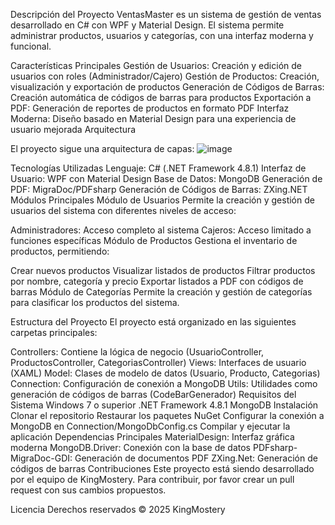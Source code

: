
Descripción del Proyecto
VentasMaster es un sistema de gestión de ventas desarrollado en C# con WPF y Material Design. El sistema permite administrar productos, usuarios y categorías, con una interfaz moderna y funcional.

Características Principales
Gestión de Usuarios: Creación y edición de usuarios con roles (Administrador/Cajero)
Gestión de Productos: Creación, visualización y exportación de productos
Generación de Códigos de Barras: Creación automática de códigos de barras para productos
Exportación a PDF: Generación de reportes de productos en formato PDF
Interfaz Moderna: Diseño basado en Material Design para una experiencia de usuario mejorada
Arquitectura

El proyecto sigue una arquitectura de capas:
![image](https://github.com/user-attachments/assets/f9928aeb-0833-4027-bf2a-e41c8bf61977)


Tecnologías Utilizadas
Lenguaje: C# (.NET Framework 4.8.1)
Interfaz de Usuario: WPF con Material Design
Base de Datos: MongoDB
Generación de PDF: MigraDoc/PDFsharp
Generación de Códigos de Barras: ZXing.NET
Módulos Principales
Módulo de Usuarios
Permite la creación y gestión de usuarios del sistema con diferentes niveles de acceso:

Administradores: Acceso completo al sistema
Cajeros: Acceso limitado a funciones específicas
Módulo de Productos
Gestiona el inventario de productos, permitiendo:

Crear nuevos productos
Visualizar listados de productos
Filtrar productos por nombre, categoría y precio
Exportar listados a PDF con códigos de barras
Módulo de Categorías
Permite la creación y gestión de categorías para clasificar los productos del sistema.

Estructura del Proyecto
El proyecto está organizado en las siguientes carpetas principales:

Controllers: Contiene la lógica de negocio (UsuarioController, ProductosController, CategoriasController)
Views: Interfaces de usuario (XAML)
Model: Clases de modelo de datos (Usuario, Producto, Categorias)
Connection: Configuración de conexión a MongoDB
Utils: Utilidades como generación de códigos de barras (CodeBarGenerador)
Requisitos del Sistema
Windows 7 o superior
.NET Framework 4.8.1
MongoDB
Instalación
Clonar el repositorio
Restaurar los paquetes NuGet
Configurar la conexión a MongoDB en Connection/MongoDbConfig.cs
Compilar y ejecutar la aplicación
Dependencias Principales
MaterialDesign: Interfaz gráfica moderna
MongoDB.Driver: Conexión con la base de datos
PDFsharp-MigraDoc-GDI: Generación de documentos PDF
ZXing.Net: Generación de códigos de barras
Contribuciones
Este proyecto está siendo desarrollado por el equipo de KingMostery. Para contribuir, por favor crear un pull request con sus cambios propuestos.

Licencia
Derechos reservados © 2025 KingMostery
